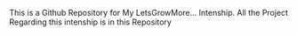 This is a Github Repository for My LetsGrowMore... Intenship. All the Project Regarding this intenship is in this Repository
